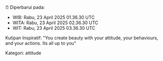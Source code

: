 ⏰ Diperbarui pada:
- WIB: Rabu, 23 April 2025 01.36.30 UTC
- WITA: Rabu, 23 April 2025 02.36.30 UTC
- WIT: Rabu, 23 April 2025 03.36.30 UTC

Kutipan Inspiratif:
"You create beauty with your attitude, your behaviours, and your actions. Its all up to you"


Kategori: attitude

